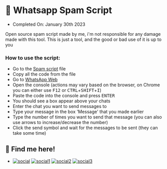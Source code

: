 # 🌊 Whatsapp Spam Script
- Completed On: January 30th 2023

Open source spam script made by me, i'm not responsible for any damage made with this tool. This is just a tool, and the good or bad use of it is up to you

### How to use the script:

- Go to the [Spam script](whatsapp-script.js) file
- Copy all the code from the file
- Go to [WhatsApp Web](https://web.whatsapp.com)
- Open the console (actions may vary based on the browser, on Chrome you can either use <kbd>F12</kbd> or <kbd>CTRL</kbd>+<kbd>SHIFT</kbd>+<kbd>I</kbd>)
- Paste the code into the console and press <kbd>ENTER</kbd>
- You should see a box appear above your chats
- Enter the chat you want to send messages to
- Type your message in the box 'Message' that you made earlier
- Type the number of times you want to send that message (you can also use arrows to increase/decrease the number)
- Click the send symbol and wait for the messages to be sent (they can take some time)

## 🐬 Find me here!
- [![social](https://img.shields.io/static/v1?logo=twitter&link=https://twitter.com/m6sser&label=&message=m6sser&color=white&logoColor=white&style=flat&labelColor=4f94ef)](https://twitter.com/m6sser)
[![social1](https://img.shields.io/static/v1?logo=instagram&link=https://instagram.com/fmesser11&label=&message=fmesser11&color=white&logoColor=white&style=flat&labelColor=4f94ef)](https://instagram.com/fmesser11)
[![social2](https://img.shields.io/static/v1?logo=GitHub&link=https://github.com/m6sser&label=&message=m6sser&color=white&logoColor=white&style=flat&labelColor=4f94ef)](https://github.com/m6sser)
[![social3](https://img.shields.io/static/v1?logo=Discord&link=http://discordapp.com/users/974844018762588200&label=&message=m6sser%232396&color=white&logoColor=white&style=flat&labelColor=4f94ef)](http://discordapp.com/users/974844018762588200)
